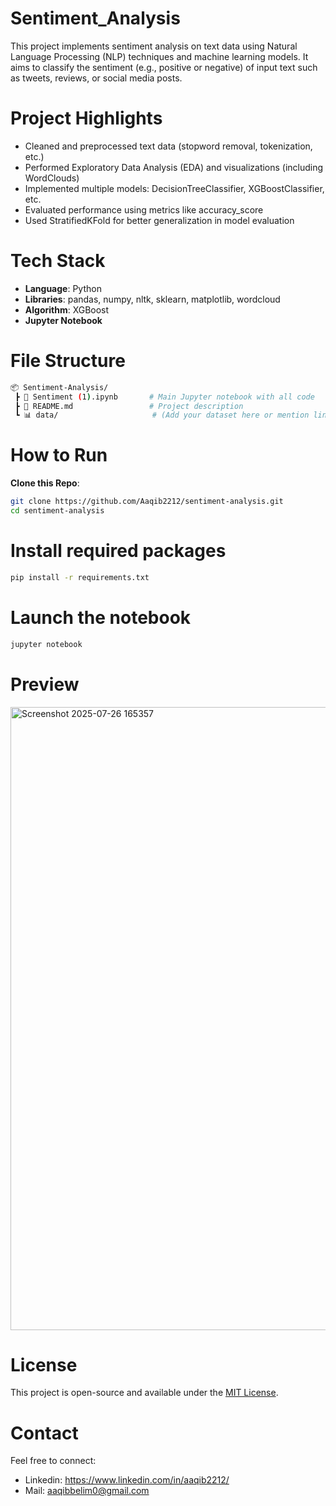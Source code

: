 # Sentiment_Analysis
This project implements sentiment analysis on text data using Natural Language Processing (NLP) techniques and machine learning models. It aims to classify the sentiment (e.g., positive or negative) of input text such as tweets, reviews, or social media posts.
# Project Highlights
- Cleaned and preprocessed text data (stopword removal, tokenization, etc.)
- Performed Exploratory Data Analysis (EDA) and visualizations (including WordClouds)
- Implemented multiple models: DecisionTreeClassifier, XGBoostClassifier, etc.
- Evaluated performance using metrics like accuracy_score
- Used StratifiedKFold for better generalization in model evaluation
# Tech Stack
- **Language**: Python
- **Libraries**: pandas, numpy, nltk, sklearn, matplotlib, wordcloud
- **Algorithm**: XGBoost
- **Jupyter Notebook**
# File Structure
```bash
📦 Sentiment-Analysis/
 ┣ 📜 Sentiment (1).ipynb       # Main Jupyter notebook with all code
 ┣ 📄 README.md                 # Project description
 ┗ 📊 data/                     # (Add your dataset here or mention link)
```
# How to Run 
**Clone this Repo**:
```bash
git clone https://github.com/Aaqib2212/sentiment-analysis.git
cd sentiment-analysis
```
# Install required packages
```bash
pip install -r requirements.txt
```
# Launch the notebook
```bash
jupyter notebook
```
# Preview
<img width="1919" height="997" alt="Screenshot 2025-07-26 165357" src="https://github.com/user-attachments/assets/32166fbc-a8f7-4a7b-b780-1a3197e9e345" />

# License
This project is open-source and available under the [MIT License](LICENSE).

# Contact
Feel free to connect:
- Linkedin: https://www.linkedin.com/in/aaqib2212/
- Mail: aaqibbelim0@gmail.com
